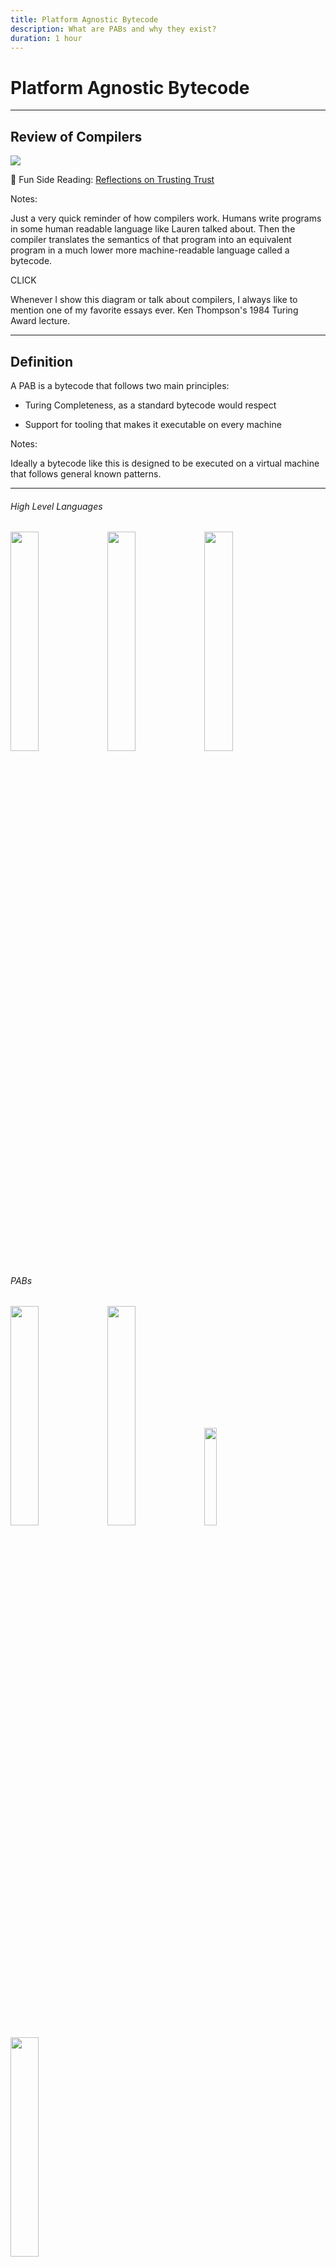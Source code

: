 ```yaml
---
title: Platform Agnostic Bytecode
description: What are PABs and why they exist?
duration: 1 hour
---
```


# Platform Agnostic Bytecode

---

## Review of Compilers

<img src="./img/pab/compiling.png" />

🤯 Fun Side Reading: <!-- .element: class="fragment" data-fragment-index="1" -->
[Reflections on Trusting Trust](https://www.cs.cmu.edu/~rdriley/487/papers/Thompson_1984_ReflectionsonTrustingTrust.pdf) <!-- .element: class="fragment" data-fragment-index="1" -->

Notes:

Just a very quick reminder of how compilers work.
Humans write programs in some human readable language like Lauren talked about.
Then the compiler translates the semantics of that program into an equivalent program in a much lower more machine-readable language called a bytecode.

CLICK

Whenever I show this diagram or talk about compilers, I always like to mention one of my favorite essays ever.
Ken Thompson's 1984 Turing Award lecture.

---

## Definition

A PAB is a bytecode that follows two main principles:

- Turing Completeness, as a standard bytecode would respect

<!-- .element: class="fragment" data-fragment-index="1" -->

- Support for tooling that makes it executable on every machine

<!-- .element: class="fragment" data-fragment-index="2" -->

Notes:

Ideally a bytecode like this is designed to be executed on a virtual machine that follows general known patterns.

---

<pba-cols>
<pba-col left>

<pba-flex center>

###### High Level Languages

<img style="width: 30%" src="./img/pab/rust_logo.png" />

<img style="width: 30%" src="./img/pab/c_logo.png" />

<img style="width: 30%" src="./img/pab/c++_logo.png" />

</pba-flex>
</pba-col>
<!-- .element: class="fragment" data-fragment-index="1" -->

<pba-col center>
<pba-flex center>

###### PABs

<img style="width: 30%" src="./img/pab/jvm_logo.png" />
<img style="width: 30%" src="./img/pab/wasm_logo.png" />
<img style="width: 20%" src="./img/pab/eth_logo.png" />
<img style="width: 30%" src="./img/pab/risc-v_logo.png" />

</pba-flex>
</pba-col>
<!-- .element: class="fragment" data-fragment-index="2" -->

<pba-col right>
<pba-flex center>

###### Architecture's bytecode

<img style="width: 30%" src="./img/pab/intel_logo.png" />
<img style="width: 30%" src="./img/pab/arm_logo.png" />
<img style="width: 30%" src="./img/pab/risc-v_logo.png" />

</pba-flex>
</pba-col>
<!-- .element: class="fragment" data-fragment-index="3" -->

</pba-cols>

Notes:

From left to right you can see different levels of abstraction over the program that will ultimately be run on some machine.
Generally, from a high level language you need two compilation step if you want to pass through a PAB.

Other examples of PABs used right now:

- Inside the Linux Kernel -> eBPF
- Inside browsers -> WASM
- Inside Blockchains -> WASM
  - Full nodes
  - Light nodes (WASM inside WASM)
- LLVM Toolchain -> LLVM IR

---v

## Compiling in a PAB

<img src="./img/pab/compiling_twice.png" />

Notes:

So when we are using a PAB, we need to compile twice.
This is, of course, the cost to using a PAB.
In this lesson we'll also explore the advantages.

---

#### What a PAB allows is:

<pba-flex center>

- Portability
  <!-- .element: class="fragment" data-fragment-index="1" -->
      - Avoid Hardware Centralization
  <!-- .element: class="fragment" data-fragment-index="3" -->
- Determinism
  <!-- .element: class="fragment" data-fragment-index="2" -->
      - Make consensus possible
  <!-- .element: class="fragment" data-fragment-index="4" -->

</pba-flex>

Notes:

The main goal of a PAB is to make the code **portable**, you should be able to compile it once and then share it around without caring about the architecture on which will be executed. Of course in a decentralized network we want that different nodes, with different architectures came up to the same result if the input are the same, that's called **determinism**, if a PAB would not have determinism then reaching consensus is impossible.

---v

##### That's why PABs are so important

---

## Desireable Features

- Hardware Independence
<!-- .element: class="fragment" data-fragment-index="1" -->
- Efficiency
<!-- .element: class="fragment" data-fragment-index="2" -->
- Tool Simplicity
<!-- .element: class="fragment" data-fragment-index="3" -->
- Support as Compilation Target
<!-- .element: class="fragment" data-fragment-index="4" -->
- Sandboxing
<!-- .element: class="fragment" data-fragment-index="5" -->

Notes:

- Hardware Independence: It should not be tightly related to a specific architecture, otherwise the execution on different machine could be convoluted
- Efficiency: the execution of a PAB should be efficient, the problem for a PAB is that in the execution time is also considered the "translation" to the machine's bytecode or the interpretation
- Support as Compilation Target: The PAB should be possible to be compiled by as many as possible High Level languages
- Tool Simplicity: If the tools that makes the PAB executable are extremely complex then nobody will use it

---v

### Sandboxing?

An environment for running untrusted code without affecting the host.

<!-- .element: class="fragment" data-fragment-index="1" -->

<img style="height: 300px" src="./img/pab/sandbox.jpg" />

A SmartContract is _Arbitrary Code_ that may be executed on other people's infrastructure, we don't want SmartContracts capable of destroying the nodes on which they are executed

<!-- .element: class="fragment" data-fragment-index="2" -->

Notes:

CLICK read definition

The term sandbox is an analogy to kids playing in a sandbox.
The parent puts the kid in the sandbox and tells them they can play in the sandbox and they are safe as long as they stay in.
Don't go in the woods and get bitten by a snake or in the road and get hit by a car.
Just stay in the sandbox.

Of course the analogy isn't perfect.
The children in the sandbox stay there because the parent asked them to.
They could leave anytime they wanted to.
For actual untrusted code, a better analogy would be a walled garden or a Jail

---v

### Sandboxing?

<img src="./img/pab/jail.jpg" /> <!-- .element: class="fragment" data-fragment-index="1" -->

A sandboxed environment must be created by the executor of the PAB.

<!-- .element: class="fragment" data-fragment-index="2" -->

Notes:

Of course the security can be seen by various point of view and some examples are:

- Compilation takes too much time -> compiling bomb
- Access to the environment -> "buffer overflow" techniques

Those things can't be addressed by the PAB itself but they can give good guidelines and code design to make an 100% secure implementation of the executor possible.

---

## PAB's lifecycle example

<div class="r-stack">
<img style="width: 70%" src="./img/pab/pab_path_1.svg" />
<img style="width: 70%" src="./img/pab/pab_path_2.svg"/>
<!-- .element: class="fragment" data-fragment-index="1" -->
<img style="width: 70%" src="./img/pab/pab_path_3.svg"/>
<!-- .element: class="fragment" data-fragment-index="2" -->
<img style="width: 70%" src="./img/pab/pab_path_4.svg"/>
<!-- .element: class="fragment" data-fragment-index="3" -->
<img style="width: 70%" src="./img/pab/pab_path_5.svg"/>
<!-- .element: class="fragment" data-fragment-index="4" -->
<img style="width: 70%" src="./img/pab/pab_path_6.svg"/>
<!-- .element: class="fragment" data-fragment-index="5" -->
</div>

---

<!-- .slide: data-background-color="#4A2439" -->

<img rounded style="width: 300px" src="./img/ink/question-mark.svg" />

---

<pba-cols>
<pba-col center>

# WebAssembly

<!-- .element: class="fragment" data-fragment-index="1" -->

</pba-col>
<pba-col center>

<img style="width: 70%" src="https://upload.wikimedia.org/wikipedia/commons/thumb/1/1f/WebAssembly_Logo.svg/1200px-WebAssembly_Logo.svg.png" />

</pba-col>
</pba-cols>

---

## Wasm's key points

<pba-flex center>

- Hardware-independent
  <!-- .element: class="fragment" data-fragment-index="1" -->
  - Binary instruction format for a stack-based virtual machine
  <!-- .element: class="fragment" data-fragment-index="1" -->
- Supported as compilation target by many languages
  <!-- .element: class="fragment" data-fragment-index="2" -->
  - Rust, C, C++ and many others
  <!-- .element: class="fragment" data-fragment-index="2" -->
- Fast (with near-native performance)
<!-- .element: class="fragment" data-fragment-index="3" -->
- Safe (executed in a sandboxed environment)
<!-- .element: class="fragment" data-fragment-index="4" -->
- Open (programs can interoperate with their environment)
<!-- .element: class="fragment" data-fragment-index="5" -->

</pba-flex>

Notes:

WASM seems to respect every rating points we defined before

---

## Stack-Based Virtual Machine Example

<pba-cols>
<pba-col center>

Adding two number in wasm text representation (.wat)

<!-- .element: class="fragment fade-out" data-fragment-index="1" -->

```wasm [1-12|5|6|8]
(module
  (import "console" "log" (func $log (param i32)))
  (func $main
    ;; load `10` and `3` onto the stack
    i32.const 10
    i32.const 3

    i32.add ;; add up both numbers
    call $log ;; log the result
  )
  (start $main)
)
```

<!-- .element: class="fragment" data-fragment-index="0" -->

</pba-col>
<pba-col center>

<div class="r-stack">
<img src="./img/pab/stack_1.svg" style="width: 100%">
<!-- .element: class="fragment" data-fragment-index="1" -->
<img src="./img/pab/stack_2.svg" style="width: 100%">
<!-- .element: class="fragment" data-fragment-index="2" -->
<img src="./img/pab/stack_3.svg" style="width: 100%">
<!-- .element: class="fragment" data-fragment-index="3" -->
<img src="./img/pab/stack_4.svg" style="width: 100%">
<!-- .element: class="fragment" data-fragment-index="4" -->
<img src="./img/pab/stack_5.svg" style="width: 100%">
<!-- .element: class="fragment" data-fragment-index="5" -->
<img src="./img/pab/stack_6.svg" style="width: 100%">
<!-- .element: class="fragment" data-fragment-index="6" -->
</div>

</pba-col>
</pba-cols>

Notes:

Wasm has also a text representation,
Wat has some features that allow for better readability:

- Stack push operations can be grouped to its consuming instruction.
- Labels can be applied to elements.
- Blocks can enclosed with parenthesis instead of explicit start/end instructions.

Instructions push results to the stack and use values on the stack as arguments, the compilation process generally translate this stack-based bytecode to register based, where registers are used to pass values to instructions as a primary mechanism. The compilation will try to elide the wasm stack and work with only the architecture registers.

There is another type of stack used in wasm and that's called: shadow stack, resource to learn more: https://hackmd.io/RNp7oBzKQmmaGvssJDHxrw

---

## Wasm seems to be a perfect PAB, but

- How does communication with the environment work?
<!-- .element: class="fragment" data-fragment-index="1" -->
- How the memory is managed?
<!-- .element: class="fragment" data-fragment-index="2" -->
- How is it executed?
<!-- .element: class="fragment" data-fragment-index="4" -->

Notes:

Assuming all the things we said before wasm seems to be perfect but how those things really works?

---

## Communication with the Environment

Let's call **Embedder** the program that will take the wasm blob as input and execute it

<!-- .element: class="fragment" data-fragment-index="0" -->

- the wasm blob may expect parameters from the embedder
  - embedder -> wasm

<!-- .element: class="fragment" data-fragment-index="1" -->

- the embedder may act on a return value from the wasm
  - wasm -> embedder

<!-- .element: class="fragment" data-fragment-index="2" -->

---v

### Problem

**Wasm has no ambient access to the computing environment in which code is executed**

</br>

### Solution

<!-- .element: class="fragment" data-fragment-index="1" -->

<img src="./img/pab/env_communication.svg" style="width: 70%">
<!-- .element: class="fragment" data-fragment-index="1" -->

Notes:

- Every interaction with the environment can be done only by a set of functions, called **Host Functions**, provided by the embedder and imported in wasm
- The embedder is able to call the functions defined in wasm blob, called **Runtime API**, and pass arguments through a shared memory

---

## Memory

In addition to the stack Wasm has also access to memory provided by the embedder, the **Linear Memory**.

<!-- .element: class="fragment" data-fragment-index="0" -->

</br>

- This area will be used also used as a frontier for data sharing
- To make everything secure the Embedder is doing incredibly convoluted things

<!-- .element: class="fragment" data-fragment-index="1" -->

Notes:

From Wasm the Linear Memory is byte addressable
Linear Memory can be manipulated using functions called 'store' and 'load'

The Rust compiler uses for dynamic/heap memory and to pass non primitives values to functions by emulating an additional stack within the linear memory, this emulated stack (the shadow stack) is what we would understand as stack in other architectures

---v

### Example

<div class="r-stack">
<img src="./img/pab/linear_memory_1.svg" style ="width: 70%">
<!-- .element: class="fragment fade-out" data-fragment-index="1" -->
<img src="./img/pab/linear_memory_2.svg" style ="width: 70%">
<!-- .element: class="fragment" data-fragment-index="1" -->
</div>

Notes:

Here's an example, wasm sees linear memory like a byte array and if it tries to access the second byte, it would use an index 1. When it's time to execute it the embedder will see this access and translate the linear memory access at index 1 to a standard memory access to base_linear_memory + 1.

Buffer overflow? Wasm uses 32 bit, this makes impossible to have an offset bigger then 4GiB, this means that the embedder can leave those 4GiB free in its virtual memory to makes impossible to the wasm blob to access any environment information. Even if the offset is only positive there are embedded that are defining as protected the 2GiB before the BLM so that if for some reason the wasm code trick the embedder to treat the offset as a signed number that would cause an Operating System error.

---

## How WASM is executed

<pba-flex left>

There are multiple ways to execute wasm:

- Ahead Of Time Compilation
- Just in Time Compilation
- Single Pass Compilation
- Interpretation
- ...

<!-- .element: class="fragment" data-fragment-index="1" -->

</pba-flex >

Notes:

AOT: Compile all the code at the beginning, this allows to makes a lot of improvement to the final code efficiency
JIT: The code is compiled only when needed, examples are functions that are compiled only when called, this leave space only to partials improvements
SPC: This is a specific technique of compilation that is made in linear time, the compilation is done only passing once on the code
Interpretation: The wasm blob is treated as any other interpreted language and executed in a Virtual Machine

---v

### Wasmtime

- It is a stand alone wasm environment
- Wasmtime is built on the optimizing Cranelift code generator to quickly generate high-quality machine code either at runtime (JIT) or ahead-of-time (AOT)
- It executes the compiled wasm blob in sandboxed environment while keeping everything extremely secure

<!--TODO: graphics-->

Notes:

- wasmtime book: https://docs.wasmtime.dev/
- Used in substrate as embedder for the blockchain logic

Cranelift is a fast, secure, relatively simple and innovative compiler backend. It takes an intermediate representation of a program generated by some frontend and compiles it to executable machine code

---v

#### Wasm lifecycle in Wasmtime

<div class="r-stack">
<img style="width: 70%" src="./img/pab/wasmtime_exec_1.svg" />
<img style="width: 70%" src="./img/pab/wasmtime_exec_2.svg"/>
<!-- .element: class="fragment" data-fragment-index="1" -->
<img style="width: 70%" src="./img/pab/wasmtime_exec_3.svg"/>
<!-- .element: class="fragment" data-fragment-index="2" -->
<img style="width: 70%" src="./img/pab/wasmtime_exec_4.svg"/>
<!-- .element: class="fragment" data-fragment-index="3" -->
</div>

---v

### Wasmi

- It is a wasm environment with support for embedded environment such as WebAssembly itself
- Focus on simple, correct and deterministic WebAssembly execution
- The technique of execution is interpretation but:
  - The wasm code is transpiled to WASMI IR, another stack-based bytecode
  - The WASMI IR is then interpreted by a Virtual Machine

<!--TODO: graphics-->

Notes:

proposal to switch from a stack based ir to registry based ir https://github.com/paritytech/wasmi/issues/361

paper explaining the efficiency of translating wasm to registry based code https://www.intel.com/content/www/us/en/developer/articles/technical/webassembly-interpreter-design-wasm-micro-runtime.html <!-- markdown-link-check-disable-line -->

Due to it's characteristics it is mainly used to execute SmartContracts on chain

---v

#### Wasm lifecycle in Wasmi

<div class="r-stack">
<img style="width: 70%" src="./img/pab/wasmi_exec_1.svg" />
<img style="width: 70%" src="./img/pab/wasmi_exec_2.svg"/>
<!-- .element: class="fragment" data-fragment-index="1" -->
<img style="width: 70%" src="./img/pab/wasmi_exec_3.svg"/>
<!-- .element: class="fragment" data-fragment-index="2" -->
<img style="width: 70%" src="./img/pab/wasmi_exec_4.svg"/>
<!-- .element: class="fragment" data-fragment-index="3" -->
</div>

<!-- Really nice slide but there's not enough knowledge about substrate

There are also light clients, where both Runtime and Client are implemented in wasm, so we have:

- A browser as embedder of the node's client
  - the node's client as embedder for the node's runtime
    - the node's runtime as embedder for the SmartContract


<img style="height: 30vh" src="./img/pab/mind-blown-explosion.gif" />

We have a double recursion of a PAB that embed itself

-->

---

# Alternatives

---v

## EVM

- The **Ethereum Virtual Machine** executes a stack machine
  - Interesting: here the bytecode was create to be executed in a blockchain, so instructions are not hardware-dependent but there are instruction tightly related to Cryptography and others blockchain instructions

---v

## CosmWasm

- Wasm is always used but with different tools
- They use CosmWasm as Embedder and internally is used Wasmer, a Single Pass Compiler

---v

## Solana eBPF

- eBPF is used as PAB, but intrinsically eBPF has a lot of restrictions
- Solana forked the eBPF backend of LLVM to makes every program to be compiled in eBPF
- The Embedder is rBFP, a virtual machine for eBPF programs

Notes:

https://forum.polkadot.network/t/ebpf-contracts-hackathon/1084

---v

## RISC-V ?!

- RISC-V is a new instruction-set architecture
- main goals are:
  - real ISA suitable for direct native hardware implementation
  - avoids “over-architecting”

</br>

Being so simple and "Hardware-Independent" there are work in progress experiments to test if it is suitable to become the new polkadot smart contract language

Notes:

Discussion about using RISC-V as smart contract language: https://forum.polkadot.network/t/exploring-alternatives-to-wasm-for-smart-contracts/2434

RISC-V Instruction Set Manual, Unprivileged ISA: https://github.com/riscv/riscv-isa-manual/releases/download/Ratified-IMAFDQC/riscv-spec-20191213.pdf

---

## Activity: Compiling Rust to Wasm

- Let's make a simple Rust crate that compiles to Wasm!
- Clone the repo

---v

### Activity: Compiling Rust to Wasm

- A target triple consists of three strings separated by a hyphen, with a possible fourth string at the end preceded by a hyphen.
- The first is the **architecture**, the second is the **"vendor"**, the third is the **OS type**, and the optional fourth is environment type.

* `wasm32-unknown-emscripten`: Legacy, provides some kind of `std`-like environment
* `wasm32-unknown-unknown` ✓ WebAssembly: Can compile anywhere, can run anywhere, no `std`
* `wasm32-wasi` ✓ WebAssembly with WASI

---v

### Rust -> Wasm Details

```rust
#[no_mangle] // don't re-name symbols while linking
pub extern "C" fn add_one() { // use C-style ABI
  ...
}
```

and if a library:

```
[lib]
crate-type = ["cdylib"]
```

---v

### Activity: Compiling Rust to Wasm

```
rustup target add wasm32-unknown-unknown

cargo build --target wasm32-unknown-unknown --release

wasmtime ./target/wasm32-unknown-unknown/release/wasm-crate.wasm --invoke <func_name> <arg1> <arg2> ...
```

---v

## Additional Resources! 😋

> Check speaker notes (click "s" 😉)

Notes:

- More on PAB:

  - https://github.com/gabriele-0201/IPABDN/blob/main/thesis/IPABDN.pdf

- More on Rust target spec:

  - https://rust-lang.github.io/rfcs/0131-target-specification.html

- Lin Clark's awesome talks on WASI (not super relevant to our work though):

  - https://www.youtube.com/watch?v=fh9WXPu0hw8
  - https://www.youtube.com/watch?v=HktWin_LPf4

- `wasm-unknown` vs `wasm-wasi`:

  - https://users.rust-lang.org/t/wasm32-unknown-unknown-vs-wasm32-wasi/78325/5

- `extern "C"`:

  - https://doc.rust-lang.org/std/keyword.extern.html
  - https://doc.rust-lang.org/book/ch19-01-unsafe-rust.html#using-extern-functions-to-call-external-code

- Chapter 11 of this book is a great read: https://nostarch.com/rust-rustaceans
